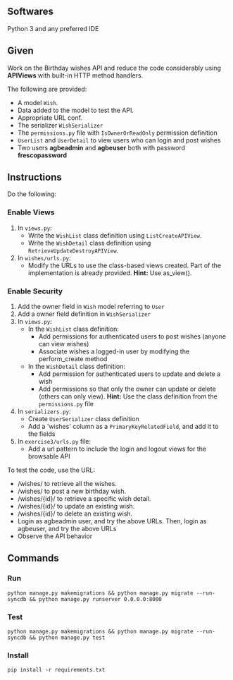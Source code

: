 ## Softwares
Python 3 and any preferred IDE
## Given
Work on the Birthday wishes API and reduce the code considerably using **APIViews** with    built-in HTTP method handlers.

The following are provided:

* A model `Wish`.
* Data added to the model to test the API.
* Appropriate URL conf.
* The serializer `WishSerializer`
* The `permissions.py` file with `IsOwnerOrReadOnly` permission definition
* `UserList` and `UserDetail` to view users who can login and post wishes
* Two users __agbeadmin__ and __agbeuser__ both with password __frescopassword__

## Instructions
Do the following:
### Enable Views
1. In `views.py`:
    * Write the `WishList` class definition using `ListCreateAPIView`.
    * Write the `WishDetail` class definition using `RetrieveUpdateDestroyAPIView`.
2. In `wishes/urls.py`:
    * Modify the URLs to use the class-based views created. Part of the implementation is already provided.
	**Hint:** Use as_view().
### Enable Security
1. Add the owner field in `Wish` model referring to `User`
2. Add a owner field definition in `WishSerializer`
3. In `views.py`:
    * In the `WishList` class definition:
        * Add permissions for authenticated users to post wishes (anyone can view wishes)
        * Associate wishes a logged-in user by modifying the perform_create method
    * In the `WishDetail` class definition:
        * Add permission for authenticated users to update and delete a wish
        * Add permissions so that only the owner can update or delete (others can only view). **Hint:** Use the class definition from the `permissions.py` file
4. In `serializers.py`:
    * Create `UserSerializer` class definition
    * Add a 'wishes' column as a `PrimaryKeyRelatedField`, and add it to the fields
5. In `exercise3/urls.py` file:
    * Add a url pattern to include the login and logout views for the browsable API

To test the code, use the URL:
* /wishes/ to retrieve all the wishes.
* /wishes/ to post a new birthday wish.
* /wishes/{id}/ to retrieve a specific wish detail.
* /wishes/{id}/ to update an existing wish.
* /wishes/{id}/ to delete an existing wish.
* Login as agbeadmin user, and try the above URLs. Then, login as agbeuser, and try the above URLs
* Observe the API behavior


## Commands
### Run
`python manage.py makemigrations && python manage.py migrate --run-syncdb && python manage.py runserver 0.0.0.0:8000`
### Test
`python manage.py makemigrations && python manage.py migrate --run-syncdb && python manage.py test`
### Install
`pip install -r requirements.txt`